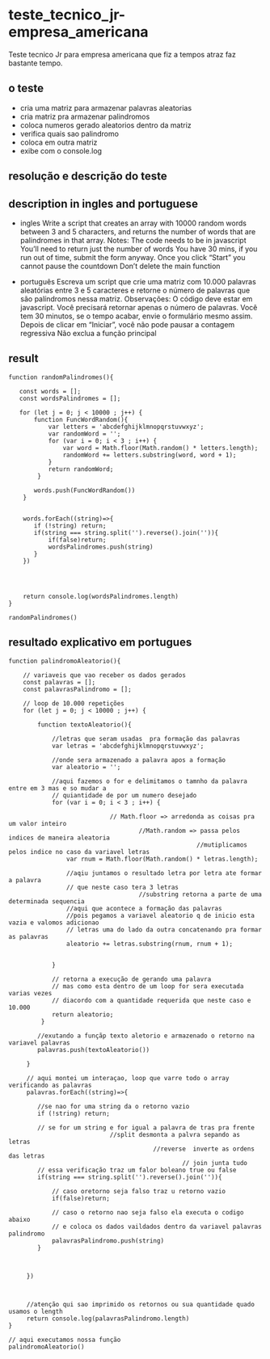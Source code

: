 # teste_tecnico_jr-empresa_americana
Teste tecnico Jr para empresa americana que fiz a tempos atraz faz bastante tempo.

## o teste
- cria uma matriz para armazenar palavras aleatorias
- cria matriz pra armazenar palindromos
- coloca numeros gerado aleatorios dentro da matriz
- verifica quais sao palindromo
- coloca em outra matriz
- exibe com o console.log


## resolução e descrição do teste

## description in ingles and portuguese

- ingles
Write a script that creates an array with 10000 random words 
between 3 and 5 characters, 
and returns the number of words that are palindromes in that array. 
Notes: The code needs to be in javascript You’ll need to return just the number of words 
You have 30 mins, if you run out of time, submit the form anyway. 
Once you click “Start” you cannot pause the countdown Don’t delete the main function

- português
  Escreva um script que crie uma matriz com 10.000 palavras aleatórias 
  entre 3 e 5 caracteres e 
  retorne o número de palavras que são palíndromos nessa matriz. 
  Observações: O código deve estar em javascript. 
  Você precisará retornar apenas o número de palavras. 
  Você tem 30 minutos, se o tempo acabar, 
  envie o formulário mesmo assim. 
  Depois de clicar em “Iniciar”, 
  você não pode pausar a contagem regressiva Não exclua a função principal
  
  
 ## result
 
 ```
 function randomPalindromes(){

    const words = [];
    const wordsPalindromes = [];

    for (let j = 0; j < 10000 ; j++) { 
        function FuncWordRandom(){
            var letters = 'abcdefghijklmnopqrstuvwxyz';
            var randomWord = '';
            for (var i = 0; i < 3 ; i++) {
                var word = Math.floor(Math.random() * letters.length);
                randomWord += letters.substring(word, word + 1);
            }
            return randomWord;
         }
        
        words.push(FuncWordRandom())
     }  


     words.forEach((string)=>{
        if (!string) return;
        if(string === string.split('').reverse().join('')){
            if(false)return;
            wordsPalindromes.push(string)
        }   
     })
     

        

     return console.log(wordsPalindromes.length)
} 

randomPalindromes()
 
 ```
 
## resultado explicativo em portugues
```
function palindromoAleatorio(){

    // variaveis que vao receber os dados gerados 
    const palavras = [];
    const palavrasPalindromo = [];

    // loop de 10.000 repetições
    for (let j = 0; j < 10000 ; j++) { 

        function textoAleatorio(){

            //letras que seram usadas  pra formação das palavras
            var letras = 'abcdefghijklmnopqrstuvwxyz';

            //onde sera armazenado a palavra apos a formação
            var aleatorio = '';

            //aqui fazemos o for e delimitamos o tamnho da palavra entre em 3 mas e so mudar a
            // quiantidade de por um numero desejado 
            for (var i = 0; i < 3 ; i++) {

                            // Math.floor => arredonda as coisas pra um valor inteiro
                                    //Math.random => passa pelos indices de maneira aleatoria
                                                    //mutiplicamos pelos indice no caso da variavel letras
                var rnum = Math.floor(Math.random() * letras.length);

                //aqiu juntamos o resultado letra por letra ate formar a palavra 
                // que neste caso tera 3 letras
                                    //substring retorna a parte de uma determinada sequencia
                //aqui que acontece a formação das palavras
                //pois pegamos a variavel aleatorio q de inicio esta vazia e valomos adicionao
                // letras uma do lado da outra concatenando pra formar as palavras
                aleatorio += letras.substring(rnum, rnum + 1);
                
         
            }
         
            // retorna a execução de gerando uma palavra
            // mas como esta dentro de um loop for sera executada varias vezes
            // diacordo com a quantidade requerida que neste caso e 10.000
            return aleatorio;
         }
        
        //exutando a funçãp texto aletorio e armazenado o retorno na variavel palavras
        palavras.push(textoAleatorio())

     }  

     // aqui montei um interaçao, loop que varre todo o array verificando as palavras
     palavras.forEach((string)=>{

        //se nao for uma string da o retorno vazio
        if (!string) return;

        // se for um string e for igual a palavra de tras pra frente
                            //split desmonta a palvra sepando as letras
                                        //reverse  inverte as ordens das letras
                                                // join junta tudo    
        // essa verificação traz um falor boleano true ou false
        if(string === string.split('').reverse().join('')){

            // caso oretorno seja falso traz u retorno vazio
            if(false)return;

            // caso o retorno nao seja falso ela executa o codigo abaixo
            // e coloca os dados vaildados dentro da variavel palavras palindromo
            palavrasPalindromo.push(string)
        } 
        
        	
            
     })
     

        
     //atenção qui sao imprimido os retornos ou sua quantidade quado usamos o length 
     return console.log(palavrasPalindromo.length)
} 

// aqui executamos nossa função
palindromoAleatorio()
 
```
